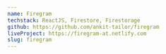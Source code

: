 ```yaml
---
name: Firegram
techstack: ReactJS, Firestore, Firestorage
github: https://github.com/ankit-tailor/firegram
liveProject: https://firegram-at.netlify.com
slug: firegram
---
```

